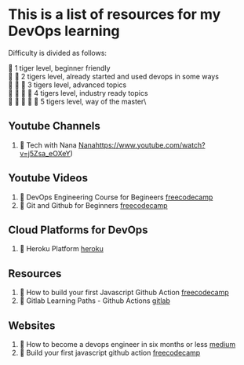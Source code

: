 # This is a list of resources for my DevOps learning

Difficulty is divided as follows:

🐯 1 tiger level, beginner friendly\
🐯 🐯 2 tigers level, already started and used devops in some ways\
🐯 🐯 🐯 3 tigers level, advanced topics\
🐯 🐯 🐯 🐯 4 tigers level, industry ready topics\
🐯 🐯 🐯 🐯 🐯 5 tigers level, way of the master\

## Youtube Channels

1. 🐯 Tech with Nana [Nana](https://www.youtube.com/watch?v=0yWAtQ6wYNM)https://www.youtube.com/watch?v=j5Zsa_eOXeY)

## Youtube Videos

1. 🐯 DevOps Engineering Course for Begineers [freecodecamp](https://www.youtube.com/watch?v=j5Zsa_eOXeY)
2. 🐯 Git and Github for Beginners [freecodecamp](https://www.youtube.com/watch?v=RGOj5yH7evk)

## Cloud Platforms for DevOps

1. 🐯 Heroku Platform [heroku](https://dashboard.heroku.com/login)

## Resources

1. 🐯 How to build your first Javascript Github Action [freecodecamp](https://www.freecodecamp.org/news/build-your-first-javascript-github-action/)
2. 🐯 Gitlab Learning Paths - Github Actions [gitlab](https://lab.github.com/githubtraining/devops-with-github-actions)
## Websites

1. 🐯 How to become a devops engineer in six months or less [medium](https://medium.com/@devfire/how-to-become-a-devops-engineer-in-six-months-or-less-366097df7737)
2. 🐯 Build your first javascript github action [freecodecamp](https://www.freecodecamp.org/news/build-your-first-javascript-github-action/)
